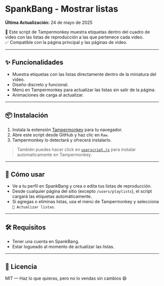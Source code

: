 # SpankBang - Mostrar listas

**Última Actualización:** 24 de mayo de 2025

📁 Este script de Tampermonkey muestra etiquetas dentro del cuadro de video con las listas de reproducción a las que pertenece cada video.  
✅ Compatible con la página principal y las páginas de video.  

---

## ✨ Funcionalidades

- Muestra etiquetas con las listas directamente dentro de la miniatura del video.
- Diseño discreto y funcional.
- Menú en Tampermonkey para actualizar las listas sin salir de la página.
- Animaciones de carga al actualizar.

---

## 📦 Instalación

1. Instala la extensión [Tampermonkey](https://www.tampermonkey.net/) para tu navegador.
2. Abre este script desde GitHub y haz clic en `Raw`.
3. Tampermonkey lo detectará y ofrecerá instalarlo.

> También puedes hacer click en [`userscript.js`](https://github.com/wernser412/SpankBang-tags/raw/refs/heads/main/SpankBang%20-%20Mostrar%20etiquetas%20en%20el%20video.user.js) para instalar automaticamente en Tampermonkey.

---

## 🔁 Cómo usar

- Ve a tu perfil en SpankBang y crea o edita tus listas de reproducción.
- Desde cualquier página del sitio (excepto `/users/playlists`), el script cargará las etiquetas automáticamente.
- Si agregas o eliminas listas, usa el menú de Tampermonkey y selecciona `🔄 Actualizar listas`.

---

## 🛠 Requisitos

- Tener una cuenta en SpankBang.
- Estar logueado al momento de actualizar las listas.

---

## 📄 Licencia

MIT — Haz lo que quieras, pero no lo vendas sin cambios 😄
